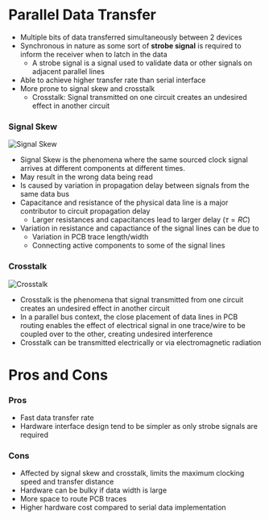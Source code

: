 # Parallel Data Transfer

- Multiple bits of data transferred simultaneously between 2 devices
- Synchronous in nature as some sort of **strobe signal** is required to inform the receiver when to latch in the data
  - A strobe signal is a signal used to validate data or other signals on adjacent parallel lines
- Able to achieve higher transfer rate than serial interface
- More prone to signal skew and crosstalk
  - Crosstalk: Signal transmitted on one circuit creates an undesired effect in another circuit

### Signal Skew

![Signal Skew](http://1.bp.blogspot.com/-em8H-CwygxA/Vp8ozoVZhbI/AAAAAAAAA5Q/iCScfgPUp8M/s1600/Clock%2BSkew.JPG)

- Signal Skew is the phenomena where the same sourced clock signal arrives at different components at different times.
- May result in the wrong data being read
- Is caused by variation in propagation delay between signals from the same data bus
- Capacitance and resistance of the physical data line is a major contributor to circuit propagation delay
  - Larger resistances and capacitances lead to larger delay ($\tau = RC$)
- Variation in resistance and capactiance of the signal lines can be due to
  - Variation in PCB trace length/width
  - Connecting active components to some of the signal lines

### Crosstalk

![Crosstalk](https://networkencyclopedia.com/wp-content/uploads/2019/09/crosstalk.jpg)

- Crosstalk is the phenomena that signal transmitted from one circuit creates an undesired effect in another circuit
- In a parallel bus context, the close placement of data lines in PCB routing enables the effect of electrical signal in one trace/wire to be coupled over to the other, creating undesired interference
- Crosstalk can be transmitted electrically or via electromagnetic radiation

# Pros and Cons

### Pros

- Fast data transfer rate
- Hardware interface design tend to be simpler as only strobe signals are required

### Cons

- Affected by signal skew and crosstalk, limits the maximum clocking speed and transfer distance
- Hardware can be bulky if data width is large
- More space to route PCB traces
- Higher hardware cost compared to serial data implementation
